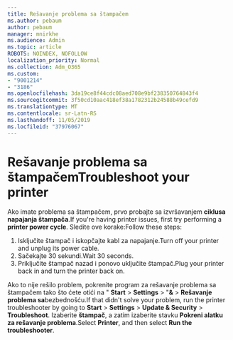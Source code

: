 ```yaml
---
title: Rešavanje problema sa štampačem
ms.author: pebaum
author: pebaum
manager: mnirkhe
ms.audience: Admin
ms.topic: article
ROBOTS: NOINDEX, NOFOLLOW
localization_priority: Normal
ms.collection: Adm_O365
ms.custom:
- "9001214"
- "3186"
ms.openlocfilehash: 3da19ce8f44cdc08aed708e9bf238350764843f4
ms.sourcegitcommit: 3f50cd10aac418ef38a1782312b24588b49cefd9
ms.translationtype: MT
ms.contentlocale: sr-Latn-RS
ms.lasthandoff: 11/05/2019
ms.locfileid: "37976067"
---
```

# <a name="troubleshoot-your-printer"></a><span data-ttu-id="068c3-102">Rešavanje problema sa štampačem</span><span class="sxs-lookup"><span data-stu-id="068c3-102">Troubleshoot your printer</span></span>

<span data-ttu-id="068c3-103">Ako imate problema sa štampačem, prvo probajte sa izvršavanjem **ciklusa napajanja štampača**.</span><span class="sxs-lookup"><span data-stu-id="068c3-103">If you're having printer issues, first try performing a **printer power cycle**.</span></span> <span data-ttu-id="068c3-104">Sledite ove korake:</span><span class="sxs-lookup"><span data-stu-id="068c3-104">Follow these steps:</span></span>

1. <span data-ttu-id="068c3-105">Isključite štampač i iskopčajte kabl za napajanje.</span><span class="sxs-lookup"><span data-stu-id="068c3-105">Turn off your printer and unplug its power cable.</span></span>
2. <span data-ttu-id="068c3-106">Sačekajte 30 sekundi.</span><span class="sxs-lookup"><span data-stu-id="068c3-106">Wait 30 seconds.</span></span>
3. <span data-ttu-id="068c3-107">Priključite štampač nazad i ponovo uključite štampač.</span><span class="sxs-lookup"><span data-stu-id="068c3-107">Plug your printer back in and turn the printer back on.</span></span>

<span data-ttu-id="068c3-108">Ako to nije rešilo problem, pokrenite program za rešavanje problema sa štampačem tako što ćete otići na " **Start** > **Settings** > "**&** > **Rešavanje problema sa**bezbednošću.</span><span class="sxs-lookup"><span data-stu-id="068c3-108">If that didn't solve your problem, run the printer troubleshooter by going to **Start** > **Settings** > **Update & Security** > **Troubleshoot**.</span></span> <span data-ttu-id="068c3-109">Izaberite **štampač**, a zatim izaberite stavku **Pokreni alatku za rešavanje problema**.</span><span class="sxs-lookup"><span data-stu-id="068c3-109">Select **Printer**, and then select **Run the troubleshooter**.</span></span>